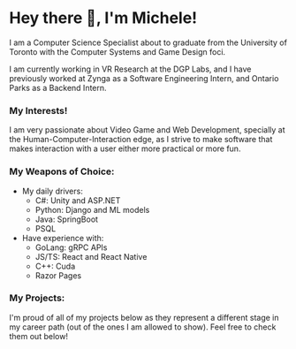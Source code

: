# Hey there 👋, I'm Michele!

I am a Computer Science Specialist about to graduate from the University of Toronto with the Computer Systems and Game Design foci.

I am currently working in VR Research at the DGP Labs, and I have previously worked at Zynga as a Software Engineering Intern, and Ontario Parks as a Backend Intern.

### My Interests!

I am very passionate about Video Game and Web Development, specially at the Human-Computer-Interaction edge, as I strive to make software that makes interaction with a user either more practical or more fun.

### My Weapons of Choice:

- My daily drivers: 
    - C#: Unity and ASP.NET
    - Python: Django and ML models
    - Java: SpringBoot
    - PSQL
- Have experience with:
    - GoLang: gRPC APIs
    - JS/TS: React and React Native
    - C++: Cuda
    - Razor Pages

### My Projects:

I'm proud of all of my projects below as they represent a different stage in my career path (out of the ones I am allowed to show). Feel free to check them out below!